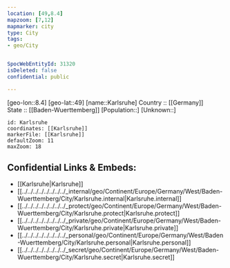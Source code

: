 ```yaml
---
location: [49,8.4] 
mapzoom: [7,12] 
mapmarker: city 
type: City
tags:
- geo/City


SpocWebEntityId: 31320
isDeleted: false
confidential: public

---
```

[geo-lon::8.4] 
[geo-lat::49] 
[name::Karlsruhe] 
Country :: [[Germany]]  
State :: [[Baden-Wuerttemberg]] 
[Population::] 
[Unknown::] 


```leaflet
id: Karlsruhe
coordinates: [[Karlsruhe]] 
markerFile: [[Karlsruhe]] 
defaultZoom: 11 
maxZoom: 18
```


## Confidential Links & Embeds: 
- [[Karlsruhe|Karlsruhe]]  
- [[../../../../../../../../_internal/geo/Continent/Europe/Germany/West/Baden-Wuerttemberg/City/Karlsruhe.internal|Karlsruhe.internal]] 
- [[../../../../../../../../_protect/geo/Continent/Europe/Germany/West/Baden-Wuerttemberg/City/Karlsruhe.protect|Karlsruhe.protect]] 
- [[../../../../../../../../_private/geo/Continent/Europe/Germany/West/Baden-Wuerttemberg/City/Karlsruhe.private|Karlsruhe.private]] 
- [[../../../../../../../../_personal/geo/Continent/Europe/Germany/West/Baden-Wuerttemberg/City/Karlsruhe.personal|Karlsruhe.personal]] 
- [[../../../../../../../../_secret/geo/Continent/Europe/Germany/West/Baden-Wuerttemberg/City/Karlsruhe.secret|Karlsruhe.secret]] 

